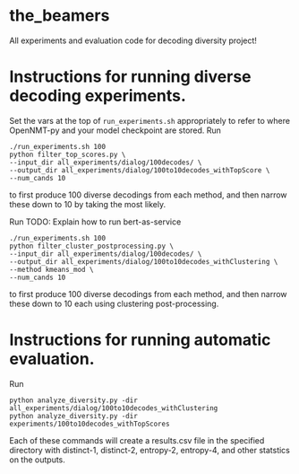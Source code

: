 # the_beamers
All experiments and evaluation code for decoding diversity project!

# Instructions for running diverse decoding experiments.
Set the vars at the top of `run_experiments.sh` appropriately to refer to where OpenNMT-py and your model checkpoint are stored.
Run
```
./run_experiments.sh 100
python filter_top_scores.py \
--input_dir all_experiments/dialog/100decodes/ \
--output_dir all_experiments/dialog/100to10decodes_withTopScore \
--num_cands 10
```
to first produce 100 diverse decodings from each method, and then narrow these down to 10 by taking the most likely.

Run
TODO: Explain how to run bert-as-service
```
./run_experiments.sh 100
python filter_cluster_postprocessing.py \
--input_dir all_experiments/dialog/100decodes/ \
--output_dir all_experiments/dialog/100to10decodes_withClustering \
--method kmeans_mod \
--num_cands 10
```
to first produce 100 diverse decodings from each method, and then narrow these down to 10 each using clustering post-processing.

# Instructions for running automatic evaluation.
Run 
```
python analyze_diversity.py -dir all_experiments/dialog/100to10decodes_withClustering
python analyze_diversity.py -dir experiments/100to10decodes_withTopScores
```
Each of these commands will create a results.csv file in the specified directory with distinct-1, distinct-2, entropy-2, entropy-4, and other statstics on the outputs.
